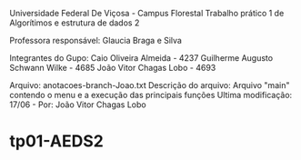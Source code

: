 
Universidade Federal De Viçosa - Campus Florestal
Trabalho prático 1 de Algorítimos e estrutura de dados 2

Professora responsável: 
    Glaucia Braga e Silva
    
Integrantes do Gupo:
    Caio Oliveira Almeida - 4237
    Guilherme Augusto Schwann Wilke - 4685
    João Vitor Chagas Lobo - 4693

Arquivo: 
    anotacoes-branch-Joao.txt
    Descrição do arquivo: Arquivo "main" contendo o menu e a execução das principais funções
    Ultima modificação: 17/06 - Por: João Vitor Chagas Lobo

# tp01-AEDS2